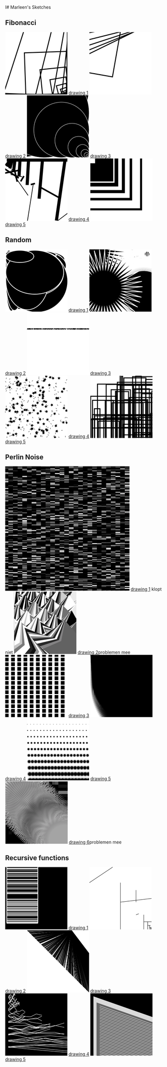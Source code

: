 I# Marleen's Sketches

## Fibonacci
![](Marleen/01Fibo/Fibonacci5.png) 
[drawing 1](Marleen/01Fibo/Fibonacci2.pv)
![](Marleen/01Fibo/Fibonacci6.png) 
[drawing 2](Marleen/01Fibo/Fibonacci4.pv)
![](Marleen/01Fibo/Fibonacci7.png) 
[drawing 3](Marleen/01Fibo/Fibonacci6.pv)
![](Marleen/01Fibo/Fibonacci9.png) 
[drawing 4](Marleen/01Fibo/Fibonacci8.pv)
![](Marleen/01Fibo/Fibonacci10.png) 
[drawing 5](Marleen/01Fibo/Fibonacci9.pv)

## Random
![](Marleen/02Random/Random1.png) 
[drawing 1](Marleen/01Fibo/ArtEZ_DM_Random_1.pv)
![](Marleen/02Random/Random2.png) 
[drawing 2](Marleen/02Random/ArtEZ_DM_Random_2.pv)
![](Marleen/02Random/Random3.png) 
[drawing 3](Marleen/02Random/ArtEZ_DM_Random_3.pv)
![](Marleen/02Random/Random4.png) 
[drawing 4](Marleen/02Random/ArtEZ_DM_Random_4.pv)
![](Marleen/02Random/Random6.png) 
[drawing 5](Marleen/02Random/ArtEZ_DM_Random_6.pv)

## Perlin Noise
![](Marleen/03PerlinNoise/PerlinNoise1.png) 
[drawing 1](Marleen/03PerlinNoise/ArtEZ_DM_PerlinNoise_1.pv) klopt niet
![](Marleen/03PerlinNoise/PerlinNoise2.png) 
[drawing 2](Marleen/03PerlinNoise/ArtEZ_DM_PerlinNoise_2.pv)problemen mee
![](Marleen/03PerlinNoise/PerlinNoise3.png) 
[drawing 3](Marleen/03PerlinNoise/ArtEZ_DM_PerlinNoise_3.pv)
![](Marleen/03PerlinNoise/PerlinNoise4.png) 
[drawing 4](Marleen/03PerlinNoise/ArtEZ_DM_PerlinNoise_4.pv)
![](Marleen/03PerlinNoise/PerlinNoise5.png) 
[drawing 5](Marleen/03PerlinNoise/ArtEZ_DM_PerlinNoise_5.pv)
![](Marleen/03PerlinNoise/PerlinNoise6.png) 
[drawing 6](Marleen/03PerlinNoise/ArtEZ_DM_PerlinNoise_6.pv)problemen mee



## Recursive functions
![](Marleen/04RecursiveFunctions/RecursiveFunction.png) 
[drawing 1](Marleen/04RecursiveFunctions/ArtEZ_DM_RecursiveFunctions_1.pv)
![](Marleen/04RecursiveFunctions/RecursiveFunction2.png) 
[drawing 2](Marleen/04RecursiveFunctions/ArtEZ_DM_RecursiveFunctions_2.pv)
![](Marleen/04RecursiveFunctions/RecursiveFunction3.png) 
[drawing 3](Marleen/04RecursiveFunctions/ArtEZ_DM_RecursiveFunctions_3.pv)
![](Marleen/04RecursiveFunctions/RecursiveFunction4.png) 
[drawing 4](Marleen/04RecursiveFunctions/ArtEZ_DM_RecursiveFunctions_4.pv)
![](Marleen/04RecursiveFunctions/RecursiveFunction5.png) 
[drawing 5](Marleen/04RecursiveFunctions/ArtEZ_DM_RecursiveFunctions_5.pv)